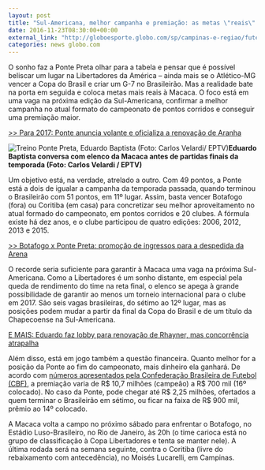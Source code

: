 ```yaml
---
layout: post
title: "Sul-Americana, melhor campanha e premiação: as metas \"reais\" da Ponte"
date: 2016-11-23T08:30:00+00:00
external_link: "http://globoesporte.globo.com/sp/campinas-e-regiao/futebol/times/ponte-preta/noticia/2016/11/sul-americana-melhor-campanha-e-premiacao-metas-reais-da-ponte.html"
categories: news globo.com
---
```

O sonho faz a Ponte Preta olhar para a tabela e pensar que é possível beliscar um lugar na Libertadores da América – ainda mais se o Atlético-MG vencer a Copa do Brasil e criar um G-7 no Brasileirão. Mas a realidade bate na porta em seguida e coloca metas mais reais à Macaca. O foco está em uma vaga na próxima edição da Sul-Americana, confirmar a melhor campanha no atual formato do campeonato de pontos corridos e conseguir uma premiação maior.

[\>\>&nbsp;Para 2017: Ponte anuncia volante e oficializa a renovação de Aranha](http://globoesporte.globo.com/sp/campinas-e-regiao/futebol/times/ponte-preta/noticia/2016/11/para-2017-ponte-anuncia-volante-e-oficializa-renovacao-de-aranha.html)

 ![Treino Ponte Preta, Eduardo Baptista (Foto: Carlos Velardi/ EPTV)](http://s2.glbimg.com/4i7aEDrf5nVAXGTQV9hkDghkaqc=/33x0:1058x594/690x400/s.glbimg.com/es/ge/f/original/2016/11/10/treino.macaca.jpg "Treino Ponte Preta, Eduardo Baptista (Foto: Carlos Velardi/ EPTV)")**Eduardo Baptista conversa com elenco da Macaca antes de partidas finais da temporada (Foto: Carlos Velardi / EPTV)**

Um&nbsp;objetivo está, na verdade, atrelado a outro. Com 49 pontos, a Ponte está a dois de igualar a campanha da temporada passada, quando terminou o Brasileirão com 51 pontos, em 11º lugar. Assim, basta vencer Botafogo (fora) ou Coritiba (em casa) para concretizar seu melhor aproveitamento no atual formado do campeonato, em pontos corridos e 20 clubes. A fórmula existe há dez anos, e o clube participou de quatro edições: 2006, 2012, 2013 e 2015.

[\>\> Botafogo x Ponte Preta: promoção de ingressos para a despedida da Arena](http://globoesporte.globo.com/futebol/brasileirao-serie-a/noticia/2016/11/botafogo-x-ponte-preta-promocao-de-ingressos-para-despedida-da-arena.html)

O recorde seria suficiente para garantir à Macaca uma vaga na próxima Sul-Americana. Como a Libertadores é um sonho distante, em especial pela queda de rendimento do time na reta final, o elenco se apega à grande possibilidade de garantir ao menos um torneio internacional para o clube em 2017. São seis vagas brasileiras, do sétimo ao 12º lugar, mas as posições podem mudar a partir da final da Copa do Brasil e de um título da Chapecoense na Sul-Americana.

[E MAIS: Eduardo faz lobby para renovação de Rhayner, mas concorrência atrapalha](http://globoesporte.globo.com/sp/campinas-e-regiao/futebol/times/ponte-preta/noticia/2016/11/eduardo-faz-lobby-para-renovacao-de-rhayner-mas-concorrencia-atrapalha.html)

Além disso, está em jogo também a questão financeira. Quanto melhor for a posição da Ponte ao fim do campeonato, mais dinheiro ela ganhará. De acordo com [números apresentados pela Confederação Brasileira de Futebol (CBF)](http://globoesporte.globo.com/futebol/brasileirao-serie-a/noticia/2016/11/cbf-anuncia-premiacao-de-r-60-milhoes-aos-clubes-do-brasileirao-2016.html), a premiação varia de R$ 10,7 milhões (campeão) a R$ 700 mil (16º colocado). No caso da Ponte, pode chegar até R$ 2,25 milhões, ofertados a quem terminar o Brasileirão em sétimo, ou ficar na faixa de R$ 900 mil, prêmio ao 14º colocado.

A Macaca volta a campo no próximo sábado para enfrentar o Botafogo, no Estádio Luso-Brasileiro, no Rio de Janeiro, às 20h (o time carioca está no grupo de classificação à Copa Libertadores e tenta se manter nele). A última rodada será na semana seguinte, contra o Coritiba (livre do rebaixamento com antecedência), no Moisés Lucarelli, em Campinas.

